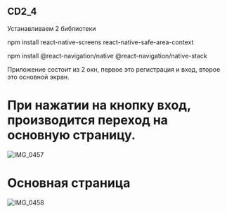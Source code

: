 ## CD2_4
Устанавливаем 2 библиотеки

npm install react-native-screens react-native-safe-area-context

npm install @react-navigation/native @react-navigation/native-stack

Приложение состоит из 2 окн, первое это регистрация и вход, второе это основной экран.

# При нажатии на кнопку вход, производится переход на основную страницу.
![IMG_0457](https://user-images.githubusercontent.com/72688086/164509065-bd07bfc3-4382-455d-9f94-8bf7cf3ae1a1.PNG)

# Основная страница

![IMG_0458](https://user-images.githubusercontent.com/72688086/164509318-c0a00a8c-74e1-4bcb-b590-1d1ac6695381.PNG)
